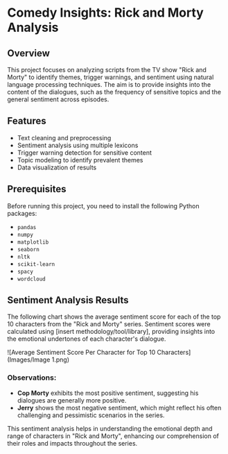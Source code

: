 # Comedy Insights: Rick and Morty Analysis

## Overview
This project focuses on analyzing scripts from the TV show "Rick and Morty" to identify themes, trigger warnings, and sentiment using natural language processing techniques. The aim is to provide insights into the content of the dialogues, such as the frequency of sensitive topics and the general sentiment across episodes.

## Features
- Text cleaning and preprocessing
- Sentiment analysis using multiple lexicons
- Trigger warning detection for sensitive content
- Topic modeling to identify prevalent themes
- Data visualization of results

## Prerequisites
Before running this project, you need to install the following Python packages:
- `pandas`
- `numpy`
- `matplotlib`
- `seaborn`
- `nltk`
- `scikit-learn`
- `spacy`
- `wordcloud`

## Sentiment Analysis Results

The following chart shows the average sentiment score for each of the top 10 characters from the "Rick and Morty" series. Sentiment scores were calculated using [insert methodology/tool/library], providing insights into the emotional undertones of each character's dialogue.

![Average Sentiment Score Per Character for Top 10 Characters](Images/Image 1.png)

### Observations:
- **Cop Morty** exhibits the most positive sentiment, suggesting his dialogues are generally more positive.
- **Jerry** shows the most negative sentiment, which might reflect his often challenging and pessimistic scenarios in the series.

This sentiment analysis helps in understanding the emotional depth and range of characters in "Rick and Morty", enhancing our comprehension of their roles and impacts throughout the series.


